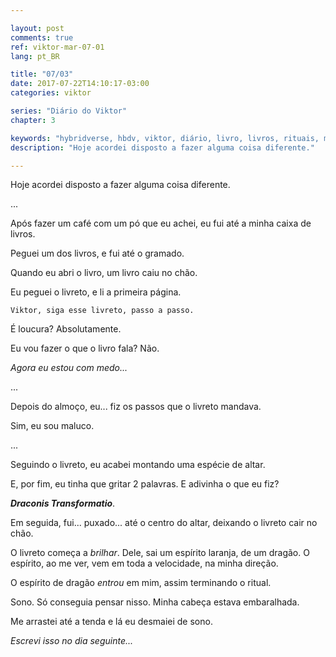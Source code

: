 ```yaml
---

layout: post
comments: true
ref: viktor-mar-07-01
lang: pt_BR

title: "07/03"
date: 2017-07-22T14:10:17-03:00
categories: viktor

series: "Diário do Viktor"
chapter: 3

keywords: "hybridverse, hbdv, viktor, diário, livro, livros, rituais, magia, transformação, dragões"
description: "Hoje acordei disposto a fazer alguma coisa diferente."

---
```


Hoje acordei disposto a fazer alguma coisa diferente.

...

Após fazer um café com um pó que eu achei, eu fui até a minha caixa de livros.

Peguei um dos livros, e fui até o gramado.

Quando eu abri o livro, um livro caiu no chão.

Eu peguei o livreto, e li a primeira página.

```
Viktor, siga esse livreto, passo a passo.
```

É loucura? Absolutamente.

Eu vou fazer o que o livro fala? Não.

*Agora eu estou com medo...*

...

Depois do almoço, eu... fiz os passos que o livreto mandava.

Sim, eu sou maluco.

...

Seguindo o livreto, eu acabei montando uma espécie de altar.

E, por fim, eu tinha que gritar 2 palavras. E adivinha o que eu fiz?

***Draconis Transformatio***.

Em seguida, fui... puxado... até o centro do altar, deixando o livreto cair no chão.

O livreto começa a *brilhar*. Dele, sai um espírito laranja, de um dragão. O espírito, ao me ver, vem em toda a velocidade, na minha direção.

O espírito de dragão *entrou* em mim, assim terminando o ritual.

Sono. Só conseguia pensar nisso. Minha cabeça estava embaralhada.

Me arrastei até a tenda e lá eu desmaiei de sono.

*Escrevi isso no dia seguinte...*
